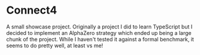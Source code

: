 # Connect4
A small showcase project. Originally a project I did to learn TypeScript but I decided to implement an AlphaZero strategy which ended up being a large chunk of the project. While I haven't tested it against a formal benchmark, it seems to do pretty well, at least vs me!
